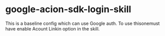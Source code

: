 # google-acion-sdk-login-skill

This is a baseline config which can use Google auth.
To use thisonemust have enable Acount Linkin option in the skill.

